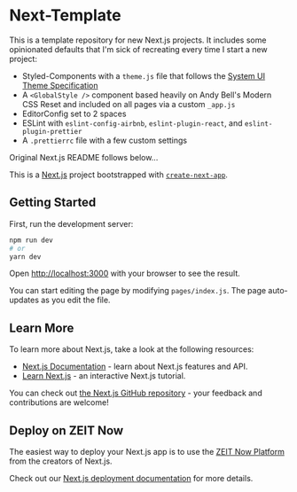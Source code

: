 # Next-Template

This is a template repository for new Next.js projects. It includes some opinionated defaults that I'm sick of recreating every time I start a new project:

- Styled-Components with a `theme.js` file that follows the [System UI Theme Specification](https://github.com/system-ui/theme-specification)
- A `<GlobalStyle />` component based heavily on Andy Bell's Modern CSS Reset and included on all pages via a custom `_app.js`
- EditorConfig set to 2 spaces
- ESLint with `eslint-config-airbnb`, `eslint-plugin-react`, and `eslint-plugin-prettier`
- A `.prettierrc` file with a few custom settings

Original Next.js README follows below...

This is a [Next.js](https://nextjs.org/) project bootstrapped with [`create-next-app`](https://github.com/zeit/next.js/tree/canary/packages/create-next-app).

## Getting Started

First, run the development server:

```bash
npm run dev
# or
yarn dev
```

Open [http://localhost:3000](http://localhost:3000) with your browser to see the result.

You can start editing the page by modifying `pages/index.js`. The page auto-updates as you edit the file.

## Learn More

To learn more about Next.js, take a look at the following resources:

- [Next.js Documentation](https://nextjs.org/docs) - learn about Next.js features and API.
- [Learn Next.js](https://nextjs.org/learn) - an interactive Next.js tutorial.

You can check out [the Next.js GitHub repository](https://github.com/zeit/next.js/) - your feedback and contributions are welcome!

## Deploy on ZEIT Now

The easiest way to deploy your Next.js app is to use the [ZEIT Now Platform](https://zeit.co/) from the creators of Next.js.

Check out our [Next.js deployment documentation](https://nextjs.org/docs/deployment) for more details.
